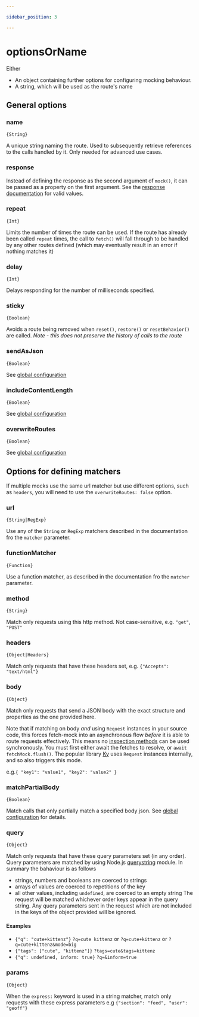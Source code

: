 ```yaml
---

sidebar_position: 3

---
```

# optionsOrName

Either

- An object containing further options for configuring mocking behaviour.
- A string, which will be used as the route's name

## General options

### name

`{String}`

A unique string naming the route. Used to subsequently retrieve references to the calls handled by it. Only needed for advanced use cases.

### response

Instead of defining the response as the second argument of `mock()`, it can be passed as a property on the first argument. See the [response documentation](#usageapimock_response) for valid values.

### repeat

`{Int}`

Limits the number of times the route can be used. If the route has already been called `repeat` times, the call to `fetch()` will fall through to be handled by any other routes defined (which may eventually result in an error if nothing matches it)

### delay

`{Int}`

Delays responding for the number of milliseconds specified.

### sticky

`{Boolean}`

Avoids a route being removed when `reset()`, `restore()` or `resetBehavior()` are called. _Note - this does not preserve the history of calls to the route_

### sendAsJson

`{Boolean}`

See [global configuration](#usageconfiguration)

### includeContentLength

`{Boolean}`

See [global configuration](#usageconfiguration)

### overwriteRoutes

`{Boolean}`

See [global configuration](#usageconfiguration)

## Options for defining matchers

If multiple mocks use the same url matcher but use different options, such as `headers`, you will need to use the `overwriteRoutes: false` option.

### url

`{String|RegExp}`

Use any of the `String` or `RegExp` matchers described in the documentation fro the `matcher` parameter.

### functionMatcher

`{Function}`

Use a function matcher, as described in the documentation fro the `matcher` parameter.

### method

`{String}`

Match only requests using this http method. Not case-sensitive, e.g. `"get"`, `"POST"`

### headers

`{Object|Headers}`

Match only requests that have these headers set, e.g. `{"Accepts": "text/html"}`

### body

`{Object}`

Match only requests that send a JSON body with the exact structure and properties as the one provided here.

Note that if matching on body _and_ using `Request` instances in your source code, this forces fetch-mock into an asynchronous flow _before_ it is able to route requests effectively. This means no [inspection methods](#api-inspectionfundamentals) can be used synchronously. You must first either await the fetches to resolve, or `await fetchMock.flush()`. The popular library [Ky](https://github.com/sindresorhus/ky) uses `Request` instances internally, and so also triggers this mode.

e.g.`{ "key1": "value1", "key2": "value2" }`

### matchPartialBody

`{Boolean}`

Match calls that only partially match a specified body json. See [global configuration](#usageconfiguration) for details.

### query

`{Object}`

Match only requests that have these query parameters set (in any order). Query parameters are matched by using Node.js [querystring](https://nodejs.org/api/querystring.html) module. In summary the bahaviour is as follows

- strings, numbers and booleans are coerced to strings
- arrays of values are coerced to repetitions of the key
- all other values, including `undefined`, are coerced to an empty string
  The request will be matched whichever order keys appear in the query string.
  Any query parameters sent in the request which are not included in the keys of the object provided will be ignored.

#### Examples

- `{"q": "cute+kittenz"}` `?q=cute kittenz` or `?q=cute+kittenz` or `?q=cute+kittenz&mode=big`
- `{"tags": ["cute", "kittenz"]}` `?tags=cute&tags=kittenz`
- `{"q": undefined, inform: true}` `?q=&inform=true`

### params

`{Object}`

When the `express:` keyword is used in a string matcher, match only requests with these express parameters e.g `{"section": "feed", "user": "geoff"}`
